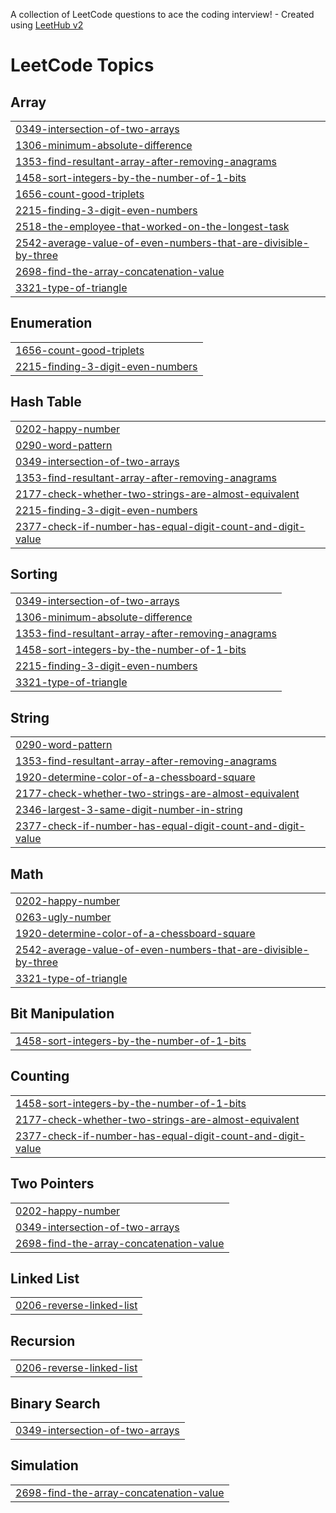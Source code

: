 A collection of LeetCode questions to ace the coding interview! - Created using [LeetHub v2](https://github.com/arunbhardwaj/LeetHub-2.0)
<!---LeetCode Topics Start-->
# LeetCode Topics
## Array
|  |
| ------- |
| [0349-intersection-of-two-arrays](https://github.com/sivaShilpa/leetcode/tree/master/0349-intersection-of-two-arrays) |
| [1306-minimum-absolute-difference](https://github.com/sivaShilpa/leetcode/tree/master/1306-minimum-absolute-difference) |
| [1353-find-resultant-array-after-removing-anagrams](https://github.com/sivaShilpa/leetcode/tree/master/1353-find-resultant-array-after-removing-anagrams) |
| [1458-sort-integers-by-the-number-of-1-bits](https://github.com/sivaShilpa/leetcode/tree/master/1458-sort-integers-by-the-number-of-1-bits) |
| [1656-count-good-triplets](https://github.com/sivaShilpa/leetcode/tree/master/1656-count-good-triplets) |
| [2215-finding-3-digit-even-numbers](https://github.com/sivaShilpa/leetcode/tree/master/2215-finding-3-digit-even-numbers) |
| [2518-the-employee-that-worked-on-the-longest-task](https://github.com/sivaShilpa/leetcode/tree/master/2518-the-employee-that-worked-on-the-longest-task) |
| [2542-average-value-of-even-numbers-that-are-divisible-by-three](https://github.com/sivaShilpa/leetcode/tree/master/2542-average-value-of-even-numbers-that-are-divisible-by-three) |
| [2698-find-the-array-concatenation-value](https://github.com/sivaShilpa/leetcode/tree/master/2698-find-the-array-concatenation-value) |
| [3321-type-of-triangle](https://github.com/sivaShilpa/leetcode/tree/master/3321-type-of-triangle) |
## Enumeration
|  |
| ------- |
| [1656-count-good-triplets](https://github.com/sivaShilpa/leetcode/tree/master/1656-count-good-triplets) |
| [2215-finding-3-digit-even-numbers](https://github.com/sivaShilpa/leetcode/tree/master/2215-finding-3-digit-even-numbers) |
## Hash Table
|  |
| ------- |
| [0202-happy-number](https://github.com/sivaShilpa/leetcode/tree/master/0202-happy-number) |
| [0290-word-pattern](https://github.com/sivaShilpa/leetcode/tree/master/0290-word-pattern) |
| [0349-intersection-of-two-arrays](https://github.com/sivaShilpa/leetcode/tree/master/0349-intersection-of-two-arrays) |
| [1353-find-resultant-array-after-removing-anagrams](https://github.com/sivaShilpa/leetcode/tree/master/1353-find-resultant-array-after-removing-anagrams) |
| [2177-check-whether-two-strings-are-almost-equivalent](https://github.com/sivaShilpa/leetcode/tree/master/2177-check-whether-two-strings-are-almost-equivalent) |
| [2215-finding-3-digit-even-numbers](https://github.com/sivaShilpa/leetcode/tree/master/2215-finding-3-digit-even-numbers) |
| [2377-check-if-number-has-equal-digit-count-and-digit-value](https://github.com/sivaShilpa/leetcode/tree/master/2377-check-if-number-has-equal-digit-count-and-digit-value) |
## Sorting
|  |
| ------- |
| [0349-intersection-of-two-arrays](https://github.com/sivaShilpa/leetcode/tree/master/0349-intersection-of-two-arrays) |
| [1306-minimum-absolute-difference](https://github.com/sivaShilpa/leetcode/tree/master/1306-minimum-absolute-difference) |
| [1353-find-resultant-array-after-removing-anagrams](https://github.com/sivaShilpa/leetcode/tree/master/1353-find-resultant-array-after-removing-anagrams) |
| [1458-sort-integers-by-the-number-of-1-bits](https://github.com/sivaShilpa/leetcode/tree/master/1458-sort-integers-by-the-number-of-1-bits) |
| [2215-finding-3-digit-even-numbers](https://github.com/sivaShilpa/leetcode/tree/master/2215-finding-3-digit-even-numbers) |
| [3321-type-of-triangle](https://github.com/sivaShilpa/leetcode/tree/master/3321-type-of-triangle) |
## String
|  |
| ------- |
| [0290-word-pattern](https://github.com/sivaShilpa/leetcode/tree/master/0290-word-pattern) |
| [1353-find-resultant-array-after-removing-anagrams](https://github.com/sivaShilpa/leetcode/tree/master/1353-find-resultant-array-after-removing-anagrams) |
| [1920-determine-color-of-a-chessboard-square](https://github.com/sivaShilpa/leetcode/tree/master/1920-determine-color-of-a-chessboard-square) |
| [2177-check-whether-two-strings-are-almost-equivalent](https://github.com/sivaShilpa/leetcode/tree/master/2177-check-whether-two-strings-are-almost-equivalent) |
| [2346-largest-3-same-digit-number-in-string](https://github.com/sivaShilpa/leetcode/tree/master/2346-largest-3-same-digit-number-in-string) |
| [2377-check-if-number-has-equal-digit-count-and-digit-value](https://github.com/sivaShilpa/leetcode/tree/master/2377-check-if-number-has-equal-digit-count-and-digit-value) |
## Math
|  |
| ------- |
| [0202-happy-number](https://github.com/sivaShilpa/leetcode/tree/master/0202-happy-number) |
| [0263-ugly-number](https://github.com/sivaShilpa/leetcode/tree/master/0263-ugly-number) |
| [1920-determine-color-of-a-chessboard-square](https://github.com/sivaShilpa/leetcode/tree/master/1920-determine-color-of-a-chessboard-square) |
| [2542-average-value-of-even-numbers-that-are-divisible-by-three](https://github.com/sivaShilpa/leetcode/tree/master/2542-average-value-of-even-numbers-that-are-divisible-by-three) |
| [3321-type-of-triangle](https://github.com/sivaShilpa/leetcode/tree/master/3321-type-of-triangle) |
## Bit Manipulation
|  |
| ------- |
| [1458-sort-integers-by-the-number-of-1-bits](https://github.com/sivaShilpa/leetcode/tree/master/1458-sort-integers-by-the-number-of-1-bits) |
## Counting
|  |
| ------- |
| [1458-sort-integers-by-the-number-of-1-bits](https://github.com/sivaShilpa/leetcode/tree/master/1458-sort-integers-by-the-number-of-1-bits) |
| [2177-check-whether-two-strings-are-almost-equivalent](https://github.com/sivaShilpa/leetcode/tree/master/2177-check-whether-two-strings-are-almost-equivalent) |
| [2377-check-if-number-has-equal-digit-count-and-digit-value](https://github.com/sivaShilpa/leetcode/tree/master/2377-check-if-number-has-equal-digit-count-and-digit-value) |
## Two Pointers
|  |
| ------- |
| [0202-happy-number](https://github.com/sivaShilpa/leetcode/tree/master/0202-happy-number) |
| [0349-intersection-of-two-arrays](https://github.com/sivaShilpa/leetcode/tree/master/0349-intersection-of-two-arrays) |
| [2698-find-the-array-concatenation-value](https://github.com/sivaShilpa/leetcode/tree/master/2698-find-the-array-concatenation-value) |
## Linked List
|  |
| ------- |
| [0206-reverse-linked-list](https://github.com/sivaShilpa/leetcode/tree/master/0206-reverse-linked-list) |
## Recursion
|  |
| ------- |
| [0206-reverse-linked-list](https://github.com/sivaShilpa/leetcode/tree/master/0206-reverse-linked-list) |
## Binary Search
|  |
| ------- |
| [0349-intersection-of-two-arrays](https://github.com/sivaShilpa/leetcode/tree/master/0349-intersection-of-two-arrays) |
## Simulation
|  |
| ------- |
| [2698-find-the-array-concatenation-value](https://github.com/sivaShilpa/leetcode/tree/master/2698-find-the-array-concatenation-value) |
<!---LeetCode Topics End-->